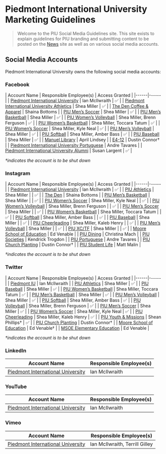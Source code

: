 # Piedmont International University Marketing Guidelines
> Welcome to the PIU Social Media Guidelines site. This site exists to explain guidelines for PIU branding and submitting content to be posted on the [News](https://news.piedmontu.edu) site as well as on various social media accounts.  

## Social Media Accounts
Piedmont International University owns the following social media accounts:

### Facebook
| Account Name | Responsible Employee(s) | Access Granted |
|------|------|
| [Piedmont International University](https://facebook.com/piedmontiu) | Ian McIlwraith | ✅ |
| [Piedmont International University Athletics](https://www.facebook.com/PIUBruins/) | Shea Miller | ✅ |
| [The Den Coffee & Apparel](https://www.facebook.com/thedenpiu/) | Shaina Bottoms |
| [PIU Men’s Soccer](https://www.facebook.com/piumsoc) | Shea Miller | ✅ |
| [PIU Men’s Basketball](https://www.facebook.com/piumensbball/) | Shea Miller | ✅ |
| [PIU Women’s Volleyball](https://www.facebook.com/PIUWVolleyball) | Shea Miller, Brenn Ferguson | ✅ |
| [PIU Women’s Basketball](https://www.facebook.com/PIUWomensBasketball/) | Shea Miller, Toccara Tatum | ✅ |
| [PIU Women’s Soccer](https://www.facebook.com/PIU-Womens-Soccer-280767972744311/) | Shea Miller, Kyle Neal | ✅ |
| [PIU Men’s Volleyball](https://www.facebook.com/PIUMVB) | Shea Miller | ✅ |
| [PIU Softball](https://www.facebook.com/PIUSoftball) | Shea Miller, Amber Bass | ✅ |
| [PIU Baseball](https://www.facebook.com/PIUBaseball) | Shea Miller | ✅ |
| [Manuel Library](https://www.facebook.com/GeorgeMManuelLibrary) | April Lindsey |
| [E4-12](https://www.facebook.com/e4Today) | Dustin Connor† |
| [Piedmont International University Portuguese](https://www.facebook.com/PIUPortuguese) | Andre Tavares |
| [Piedmont International University Alumni](https://www.facebook.com/PIUalumni) | Susan Largent | ✅ |

*†indicates the account is to be shut down*

### Instagram
| Account Name | Responsible Employee(s) | Access Granted |
|------|------|
| [Piedmont International University](https://www.instagram.com/piedmontiu/) | Ian McIlwraith | ✅ |
| [PIU Athletics](https://www.instagram.com/piubruins/) | Shea Miller | | ✅ |
| [The Den](https://www.instagram.com/thedenpiu/) | Shaina Bottoms |
| [PIU Men’s Basketball](https://www.instagram.com/piumensbball/) | Shea Miller | | ✅ |
| [PIU Women’s Soccer](https://www.instagram.com/piuwsoccer/) | Shea Miller, Kyle Neal | | ✅ |
| [PIU Women’s Volleyball](https://www.instagram.com/piuvolleyball/) | Shea Miller, Brenn Ferguson | | ✅ |
| [PIU Men’s Soccer](https://www.instagram.com/piumsoc/) | Shea Miller | | ✅ |
| [PIU Women’s Basketball](https://www.instagram.com/piuladybruins/) | Shea Miller, Toccara Tatum | | ✅ |
| [PIU Softball](https://www.instagram.com/piusoftball/) | Shea Miller, Amber Bass | | ✅ |
| [PIU Baseball](https://www.instagram.com/piubaseball/) | Shea Miller | | ✅ |
| [PIU Cheerleading](https://www.instagram.com/piucheerleading/) | Shea Miller, Kaleb Henry | | ✅ |
| [PIU Men’s Volleyball](https://www.instagram.com/piumvball/) | Shea Miller | | ✅ |
| [PIU XC/TF](https://www.instagram.com/piu_xctf/) | Shea Miller | | ✅ |
| [Moore School of Education](https://www.instagram.com/piuschoolofed/) | Ed Venable |
| [PIU Dining](https://www.instagram.com/piudining/) | Christina Mach |
| [PIU Societies](https://www.instagram.com/piu_societies/) | Kendrick Trogdon |
| [PIU Portuguese](https://www.instagram.com/piuport/) | Andre Tavares |
| [PIU Church Planting](https://www.instagram.com/piu_nacp/) | Dustin Connor† |
| [PIU Student Life](https://www.instagram.com/thebruincave/) | Matt Malin |

*†indicates the account is to be shut down*

### Twitter
| Account Name | Responsible Employee(s) | Access Granted |
|------|------|
| [Piedmont IU](https://twitter.com/piedmontiu) | Ian McIlwraith |
| [PIU Athletics](https://twitter.com/piubruins) | Shea Miller | ✅ |
| [PIU Baseball](https://twitter.com/piubaseball) | Shea Miller | ✅ |
| [PIU Women’s Basketball](https://twitter.com/piuladybruins) | Shea Miller, Toccara Tatum | ✅ |
| [PIU Men’s Basketball](https://twitter.com/piumensbball) | Shea Miller | ✅ |
| [PIU Men’s Volleyball](https://twitter.com/piumvball) | Shea Miller | ✅ |
| [PIU Softball](https://twitter.com/piusoftball) | Shea Miller, Amber Bass | ✅ |
| [PIU Volleyball](https://twitter.com/piuvolleyball) | Shea Miller, Brenn Ferguson | ✅ |
| [PIU Men’s Soccer](https://twitter.com/piumsoc) | Shea Miller | ✅ |
| [PIU Women’s Soccer](https://twitter.com/piuwsoccer) | Shea Miller, Kyle Neal | ✅ |
| [PIU Cheerleading](https://twitter.com/piucheerleading) | Shea Miller, Kaleb Henry | ✅ |
| [PIU Youth & Missions](https://twitter.com/PIUschoolofmin) | Shean Phillips† | ✅ |
| [PIU Church Planting](https://twitter.com/piu_nacp) | Dustin Connor† |
| [Moore School of Education](https://twitter.com/mooreschoolofed) | Ed Venable† |
| [MSOE Elementary Education](https://twitter.com/MSOE_Elementary) | Ed Venable |

*†indicates the account is to be shut down*

### LinkedIn
| Account Name | Responsible Employee(s) |
|------|------|
| [Piedmont International University](https://www.linkedin.com/school/piedmont-international-university/) | Ian McIlwraith |

### YouTube
| Account Name | Responsible Employee(s) |
|------|------|
| [Piedmont International University](https://www.youtube.com/user/pbcgrad2009) | Ian McIlwraith |

### Vimeo
| Account Name | Responsible Employee(s) |
|------|------|
| [Piedmont International University](https://vimeo.com/piedmontiu) | Ian McIlwraith, Terrill Gilley | ✅ |